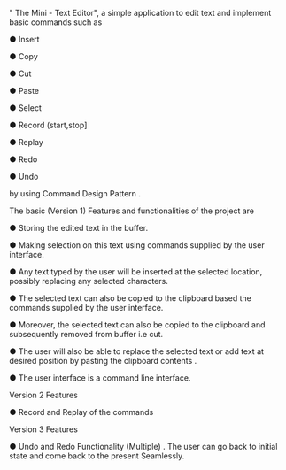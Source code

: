  " The Mini - Text Editor", a
simple application to edit text and implement basic commands such as

 ● Insert

 ● Copy

 ● Cut

 ● Paste

 ● Select

 ● Record (start,stop]

 ● Replay

 ● Redo
 
 ● Undo

by using Command Design Pattern .

The basic (Version 1) Features and functionalities of the project are

 ● Storing the edited text in the buffer.
 
 ● Making selection on this text using commands supplied by the user interface.
 
 ● Any text typed by the user will be inserted at the selected location, possibly replacing any
   selected characters.
   
 ● The selected text can also be copied to the clipboard based the commands supplied by the
   user interface.
   
 ● Moreover, the selected text can also be copied to the clipboard and subsequently removed
   from buffer i.e cut.
   
 ● The user will also be able to replace the selected text or add text at desired position by
   pasting the clipboard contents .
   
 ● The user interface is a command line interface.
  
  Version 2 Features
  
 ● Record and Replay of the commands

 Version 3 Features

 ● Undo and Redo Functionality (Multiple) . The user can go back to initial state and come back
   to the present Seamlessly.

